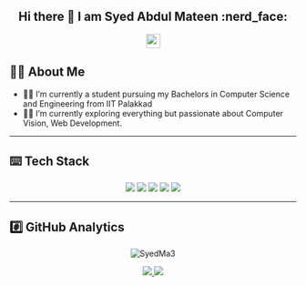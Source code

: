 ### 

<h2 align="center"> Hi there 👋 I am Syed Abdul Mateen :nerd_face:</h2>

<p align="center"><a href="https://www.linkedin.com/in/syedma3/"><img src="https://img.shields.io/badge/linkedin-%230077B5.svg?&style=flat&logo=linkedin&logoColor=white" height=25></a> 
</p>

## :technologist: About Me
- :man_student: I’m currently a student pursuing my Bachelors in Computer Science and Engineering from IIT Palakkad
- :man_juggling: I’m currently exploring everything but passionate about Computer Vision, Web Development.

---
## :keyboard: Tech Stack
<p align="center">
 <img src="https://img.shields.io/badge/html5%20-%23E34F26.svg?&style=flat&logo=html5&logoColor=white"/> <img src="https://img.shields.io/badge/python%20-%2314354C.svg?&style=flat&logo=python&logoColor=white"/> <img src="https://img.shields.io/badge/c++%20-%2300599C.svg?&style=flat&logo=c%2B%2B&ogoColor=white"/> <img src="https://img.shields.io/badge/git%20-%23F05033.svg?&style=flat&logo=git&logoColor=white"/> <img src = "https://img.shields.io/badge/mysql-%2300f.svg?style=flat&logo=mysql&logoColor=white">
</p>

---
## :hash: GitHub Analytics
<p align="center"><img align="center" src="https://github-readme-stats.vercel.app/api?username=SyedMa3&show_icons=true&theme=chartreuse-dark&cache_seconds=3000&locale=en" alt="SyedMa3" /></p>


<p align=center>
  <a href="https://github.com/SyedMa3">
    <img src="https://badges.pufler.dev/visits/SyedMa3/SyedMa3?style=plastic&color=#007500&logo=github">
  </a>
  <a href="https://github.com/SyedMa3?tab=repositories">
    <img src="https://badges.pufler.dev/repos/SyedMa3?style=plastic&color=#007500&logo=github">
  </a>
</p>


